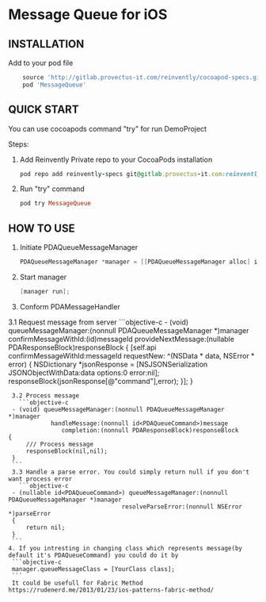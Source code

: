 Message Queue for iOS
=============================
INSTALLATION
------------
Add to your pod file 
```ruby
    source 'http://gitlab.provectus-it.com/reinvently/cocoapod-specs.git'
    pod 'MessageQueue'
```
QUICK START
-----------
You can use cocoapods command "try" for run DemoProject

Steps:
1. Add Reinvently Private repo to your CocoaPods installation

    ```ruby
    pod repo add reinvently-specs git@gitlab.provectus-it.com:reinvently/cocoapod-specs.git
    ```
2. Run "try" command

    ```ruby
    pod try MessageQueue
    ```
    
HOW TO USE
-----------
1. Initiate PDAQueueMessageManager 

    ```objective-c
    PDAQueueMessageManager *manager = [[PDAQueueMessageManager alloc] initWithMessageHandler:delegate];
    ```
2. Start manager

      ```objective-c
    [manager run];
    ```

3. Conform PDAMessageHandler

3.1 Request message from server
      ```objective-c
    - (void) queueMessageManager:(nonnull PDAQueueMessageManager *)manager
               confirmMessageWithId:(id)messageId
                provideNextMessage:(nullable PDAResponseBlock)responseBlock
    {
        [self.api confirmMessageWithId:messageId requestNew: ^(NSData * data, NSError * error) {
            NSDictionary *jsonResponse = [NSJSONSerialization JSONObjectWithData:data options:0 error:nil];
            responseBlock(jsonResponse[@"command"],error);
        }];
    }
   ```
    3.2 Process message
      ```objective-c
    - (void) queueMessageManager:(nonnull PDAQueueMessageManager *)manager
               handleMessage:(nonnull id<PDAQueueCommand>)message
                  completion:(nonnull PDAResponseBlock)responseBlock
   {
        /// Process message
        responseBlock(nil,nil);
    }
    ```
    3.3 Handle a parse error. You could simply return null if you don't want process error
      ```objective-c
    - (nullable id<PDAQueueCommand>) queueMessageManager:(nonnull PDAQueueMessageManager *)manager
                                   resolveParseError:(nonnull NSError *)parseError
    {
        return nil;
    }
    ```
4. If you intresting in changing class which represents message(by default it's PDAQueueCommand) you could do it by
    ```objective-c
    manager.queueMessageClass = [YourClass class];
    ```
    It could be usefull for Fabric Method  https://rudenerd.me/2013/01/23/ios-patterns-fabric-method/
    